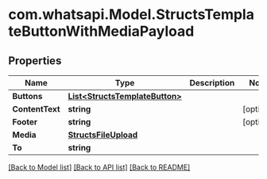 
# com.whatsapi.Model.StructsTemplateButtonWithMediaPayload

## Properties

Name | Type | Description | Notes
------------ | ------------- | ------------- | -------------
**Buttons** | [**List&lt;StructsTemplateButton&gt;**](StructsTemplateButton.md) |  | 
**ContentText** | **string** |  | [optional] 
**Footer** | **string** |  | [optional] 
**Media** | [**StructsFileUpload**](StructsFileUpload.md) |  | 
**To** | **string** |  | 

[[Back to Model list]](../README.md#documentation-for-models)
[[Back to API list]](../README.md#documentation-for-api-endpoints)
[[Back to README]](../README.md)

